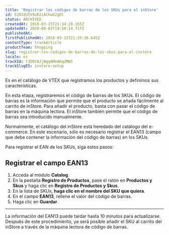 ```yaml
---
title: 'Registrar los códigos de barras de los SKUs para el inStore'
id: 5JO1dUIV9uK2iACkwG2gEC
status: ARCHIVED
createdAt: 2018-03-15T21:34:29.165Z
updatedAt: 2020-08-03T19:56:14.717Z
publishedAt: 
firstPublishedAt: 2018-03-15T21:35:36.645Z
contentType: trackArticle
productTeam: Shopping
slug: registrar-los-codigos-de-barras-de-los-skus-para-el-instore
locale: es
trackId: t3DOYAJjWgqAMeAKq2MWS
trackSlugES: instore-setup
---
```


Es en el catálogo de VTEX que registramos los productos y definimos sus características.

En esta etapa, registraremos el código de barras de los SKUs. El código de barras es la información que permite que el producto se añada fácilmente al carrito de inStore. Para añadir el producto, basta con pasar el código de barras en la máquina lectora. El inStore también permite que el código de barras sea introducido manualmente.

Normalmente, el catálogo del inStore está heredado del catálogo del e-commerce. En este escenario, sólo es necesario registrar el EAN13 (campo que debe contener la información del código de barras) en los SKUs.

Para registrar el EAN de los SKUs, siga estos pasos:

## Registrar el campo EAN13

1. Acceda al módulo __Catalog__.
2. En la pestaña __Registro de Productos__, pase el ratón en __Productos y Skus__ y haga clic en __Registro de Productos y Skus__.
3. En la lista de SKUs, __haga clic en el nombre del SKU que quiera__.
4. En el campo __EAN13__, rellene el valor del código de barras.
5. Haga clic en __Guardar__.

<hr>

La información del EAN13 puede tardar hasta 10 minutos para actualizarse. Después de este procedimiento, ya será posible añadir el SKU al carrito del inStore a través de la máquina lectora de código de barras.
